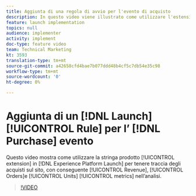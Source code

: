```yaml
---
title: Aggiunta di una regola di avvio per l'evento di acquisto
description: In questo video viene illustrato come utilizzare l'estensione della stringa di prodotto in Launch per tenere traccia degli acquisti sul sito, con conseguente metrica Entrate, Ordini e Unità nell'analisi.
feature: launch implementation
topics: null
audience: implementer
activity: implement
doc-type: feature video
team: Technical Marketing
kt: 3593
translation-type: tm+mt
source-git-commit: a42658cfd4bae7b077ddd48b4cf5c7db54e35c98
workflow-type: tm+mt
source-wordcount: '0'
ht-degree: 0%

---
```



# Aggiunta di un [!DNL Launch][!UICONTROL Rule] per l’ [!DNL Purchase] evento

Questo video mostra come utilizzare la stringa prodotto [!UICONTROL extension] in [!DNL Experience Platform Launch] per tenere traccia degli acquisti sul sito, con conseguente [!UICONTROL Revenue], [!UICONTROL Orders]e [!UICONTROL Units] [!UICONTROL metrics] nell’analisi.

>[!VIDEO](https://video.tv.adobe.com/v/28766/?quality=12)
